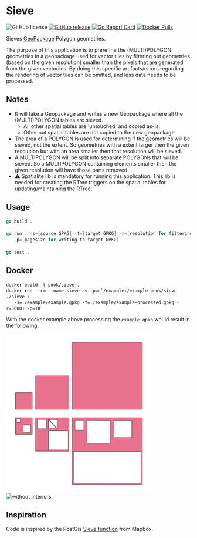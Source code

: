 # Sieve

![GitHub license](https://img.shields.io/github/license/PDOK/sieve) [![GitHub
release](https://img.shields.io/github/release/PDOK/sieve.svg)](https://github.com/PDOK/sieve/releases)
[![Go Report
Card](https://goreportcard.com/badge/PDOK/sieve)](https://goreportcard.com/report/PDOK/sieve)
[![Docker
Pulls](https://img.shields.io/docker/pulls/pdok/sieve.svg)](https://hub.docker.com/r/pdok/sieve)

Sieves [GeoPackage](https://www.geopackage.org/) Polygon geometries.

The purpose of this application is to prerefine the (MULTI)POLYGON geometries in
a geopackage used for vector tiles by filtering out geometries (based on the
given resolution) smaller than the pixels that are generated from the given
vectoriles. By doing this specific artifacts/errors regarding the rendering of
vector tiles can be omitted, and less data needs to be processed.

## Notes

- It will take a Geopackage and writes a new Geopackage where all the
  (MULTI)POLYGON tables are sieved.
  - All other spatial tables are 'untouched' and copied as-is.
  - Other not spatial tables are not copied to the new geopackage.
- The area of a POLYGON is used for determining if the geometries will be
  sieved, not the extent. So geometries with a extent larger then the given
  resolution but with an area smaller then that resolution will be sieved.
- A MULTIPOLYGON will be split into separate POLYGONs that will be sieved. So
  a MULTIPOLYGON containing elements smaller then the given resolution will have
  those parts removed.
- :warning: Spatialite lib is mandatory for running this application. This lib is needed for
  creating the RTree triggers on the spatial tables for updating/maintaining the
  RTree.

## Usage

```go
go build .

go run . -s=[source GPKG] -t=[target GPKG] -r=[resolution for filtering] \
   -p=[pagesize for writing to target GPKG]

go test .
```

## Docker

```docker
docker build -t pdok/sieve .
docker run --rm --name sieve -v `pwd`/example:/example pdok/sieve ./sieve \
   -s=./example/example.gpkg -t=./example/example-processed.gpkg -r=50001 -p=10
```

With the docker example above processing the ```example.gpkg``` would result in
the following.

![with interiors](./images/with-interiors.jpg)  ![without
interiors](./images/without-interiors.jpg)

## Inspiration

Code is inspired by the PostGis [Sieve
function](https://github.com/mapbox/postgis-vt-util/blob/master/src/Sieve.sql)
from Mapbox.
